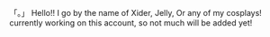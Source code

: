 「。」 Hello!! I go by the name of Xider, Jelly, Or any of my cosplays!
currently working on this account, so not much will be added yet!
<!---
ZzzFr4ud/ZzzFr4ud is a ✨ special ✨ repository because its `README.md` (this file) appears on your GitHub profile.
You can click the Preview link to take a look at your changes.
--->
